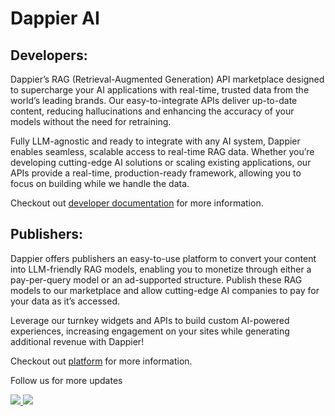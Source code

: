 # Dappier AI

## Developers:
Dappier’s RAG (Retrieval-Augmented Generation) API marketplace designed to supercharge your AI applications with real-time, trusted data from the world’s leading brands. Our easy-to-integrate APIs deliver up-to-date content, reducing hallucinations and enhancing the accuracy of your models without the need for retraining.

Fully LLM-agnostic and ready to integrate with any AI system, Dappier enables seamless, scalable access to real-time RAG data. Whether you’re developing cutting-edge AI solutions or scaling existing applications, our APIs provide a real-time, production-ready framework, allowing you to focus on building while we handle the data.

Checkout out [developer documentation](https://docs.dappier.com) for more information.

## Publishers:

Dappier offers publishers an easy-to-use platform to convert your content into LLM-friendly RAG models, enabling you to monetize through either a pay-per-query model or an ad-supported structure. Publish these RAG models to our marketplace and allow cutting-edge AI companies to pay for your data as it’s accessed.

Leverage our turnkey widgets and APIs to build custom AI-powered experiences, increasing engagement on your sites while generating additional revenue with Dappier!

Checkout out [platform](https://platform.dappier.com) for more information.


Follow us for more updates

<div>
    <a
    href="https://x.com/dappierai">
        <img src="https://img.shields.io/badge/X/Twitter-000000?style=for-the-badge&logo=x&logoColor=white" />
    </a>
    <a href="https://www.linkedin.com/company/dappier/">
        <img src="https://img.shields.io/badge/LinkedIn-0077B5?style=for-the-badge&logo=linkedin&logoColor=white" />
    </a>
</div>
